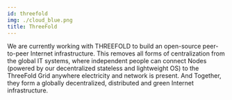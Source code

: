 ```yaml
---
id: threefold
img: ./cloud_blue.png
title: ThreeFold
---
```

We are currently working with THREEFOLD to build an open-source peer-to-peer Internet infrastructure. This removes all forms of centralization from the global IT systems, where independent people can connect Nodes (powered by our decentralized stateless and lightweight OS) to the ThreeFold Grid anywhere electricity and network is present. And Together, they form a globally decentralized, distributed and green Internet infrastructure.
